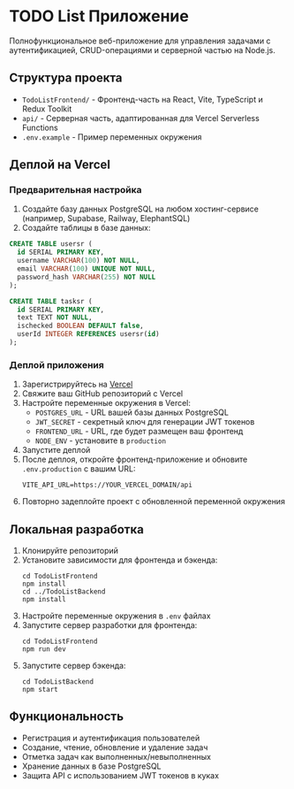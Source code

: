 # TODO List Приложение

Полнофункциональное веб-приложение для управления задачами с аутентификацией, CRUD-операциями и серверной частью на Node.js.

## Структура проекта

- `TodoListFrontend/` - Фронтенд-часть на React, Vite, TypeScript и Redux Toolkit
- `api/` - Серверная часть, адаптированная для Vercel Serverless Functions
- `.env.example` - Пример переменных окружения

## Деплой на Vercel

### Предварительная настройка

1. Создайте базу данных PostgreSQL на любом хостинг-сервисе (например, Supabase, Railway, ElephantSQL)
2. Создайте таблицы в базе данных:

```sql
CREATE TABLE usersr (
  id SERIAL PRIMARY KEY,
  username VARCHAR(100) NOT NULL,
  email VARCHAR(100) UNIQUE NOT NULL,
  password_hash VARCHAR(255) NOT NULL
);

CREATE TABLE tasksr (
  id SERIAL PRIMARY KEY,
  text TEXT NOT NULL,
  ischecked BOOLEAN DEFAULT false,
  userId INTEGER REFERENCES usersr(id)
);
```

### Деплой приложения

1. Зарегистрируйтесь на [Vercel](https://vercel.com/)
2. Свяжите ваш GitHub репозиторий с Vercel
3. Настройте переменные окружения в Vercel:
   - `POSTGRES_URL` - URL вашей базы данных PostgreSQL
   - `JWT_SECRET` - секретный ключ для генерации JWT токенов
   - `FRONTEND_URL` - URL, где будет размещен ваш фронтенд
   - `NODE_ENV` - установите в `production`
4. Запустите деплой
5. После деплоя, откройте фронтенд-приложение и обновите `.env.production` с вашим URL:
   ```
   VITE_API_URL=https://YOUR_VERCEL_DOMAIN/api
   ```
6. Повторно задеплойте проект с обновленной переменной окружения

## Локальная разработка

1. Клонируйте репозиторий
2. Установите зависимости для фронтенда и бэкенда:
   ```
   cd TodoListFrontend
   npm install
   cd ../TodoListBackend
   npm install
   ```
3. Настройте переменные окружения в `.env` файлах
4. Запустите сервер разработки для фронтенда:
   ```
   cd TodoListFrontend
   npm run dev
   ```
5. Запустите сервер бэкенда:
   ```
   cd TodoListBackend
   npm start
   ```

## Функциональность

- Регистрация и аутентификация пользователей
- Создание, чтение, обновление и удаление задач
- Отметка задач как выполненных/невыполненных
- Хранение данных в базе PostgreSQL
- Защита API с использованием JWT токенов в куках 